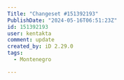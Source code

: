 ```yaml
---
Title: "Changeset #151392193"
PublishDate: "2024-05-16T06:51:23Z"
id: 151392193
user: kentakta
comment: update
created_by: iD 2.29.0
tags:
  - Montenegro

---
```

